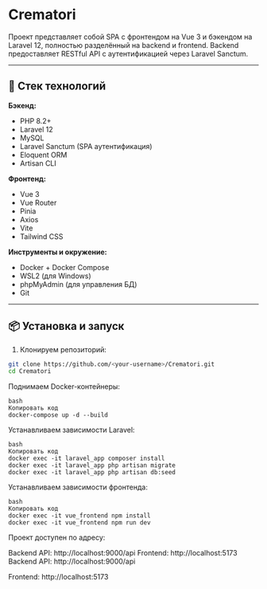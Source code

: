 # Crematori

Проект представляет собой SPA с фронтендом на Vue 3 и бэкендом на Laravel 12, полностью разделённый на backend и frontend. Backend предоставляет RESTful API с аутентификацией через Laravel Sanctum.

---

## 🚀 Стек технологий

**Бэкенд:**
- PHP 8.2+
- Laravel 12
- MySQL
- Laravel Sanctum (SPA аутентификация)
- Eloquent ORM
- Artisan CLI

**Фронтенд:**
- Vue 3
- Vue Router
- Pinia
- Axios
- Vite
- Tailwind CSS

**Инструменты и окружение:**
- Docker + Docker Compose
- WSL2 (для Windows)
- phpMyAdmin (для управления БД)
- Git

---

## 📦 Установка и запуск

1. Клонируем репозиторий:
```bash
git clone https://github.com/<your-username>/Crematori.git
cd Crematori
```
Поднимаем Docker-контейнеры:
```
bash
Копировать код
docker-compose up -d --build
```
Устанавливаем зависимости Laravel:
```
bash
Копировать код
docker exec -it laravel_app composer install
docker exec -it laravel_app php artisan migrate
docker exec -it laravel_app php artisan db:seed
```
Устанавливаем зависимости фронтенда:
```
bash
Копировать код
docker exec -it vue_frontend npm install
docker exec -it vue_frontend npm run dev
```
Проект доступен по адресу:

Backend API: http://localhost:9000/api
Frontend: http://localhost:5173
Backend API: http://localhost:9000/api

Frontend: http://localhost:5173
